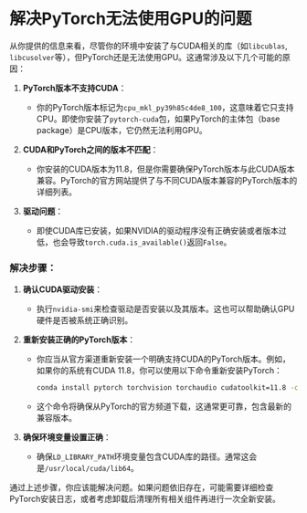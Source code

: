 # 解决PyTorch无法使用GPU的问题

从你提供的信息来看，尽管你的环境中安装了与CUDA相关的库（如`libcublas`, `libcusolver`等），但PyTorch还是无法使用GPU。这通常涉及以下几个可能的原因：

1. **PyTorch版本不支持CUDA**：
   - 你的PyTorch版本标记为`cpu_mkl_py39h85c4de8_100`，这意味着它只支持CPU。即使你安装了`pytorch-cuda`包，如果PyTorch的主体包（base package）是CPU版本，它仍然无法利用GPU。

2. **CUDA和PyTorch之间的版本不匹配**：
   - 你安装的CUDA版本为11.8，但是你需要确保PyTorch版本与此CUDA版本兼容。PyTorch的官方网站提供了与不同CUDA版本兼容的PyTorch版本的详细列表。

3. **驱动问题**：
   - 即使CUDA库已安装，如果NVIDIA的驱动程序没有正确安装或者版本过低，也会导致`torch.cuda.is_available()`返回`False`。

### 解决步骤：

1. **确认CUDA驱动安装**：
   - 执行`nvidia-smi`来检查驱动是否安装以及其版本。这也可以帮助确认GPU硬件是否被系统正确识别。

2. **重新安装正确的PyTorch版本**：
   - 你应当从官方渠道重新安装一个明确支持CUDA的PyTorch版本。例如，如果你的系统有CUDA 11.8，你可以使用以下命令重新安装PyTorch：
     ```bash
     conda install pytorch torchvision torchaudio cudatoolkit=11.8 -c pytorch
     ```
   - 这个命令将确保从PyTorch的官方频道下载，这通常更可靠，包含最新的兼容版本。

3. **确保环境变量设置正确**：
   - 确保`LD_LIBRARY_PATH`环境变量包含CUDA库的路径。通常这会是`/usr/local/cuda/lib64`。

通过上述步骤，你应该能解决问题。如果问题依旧存在，可能需要详细检查PyTorch安装日志，或者考虑卸载后清理所有相关组件再进行一次全新安装。